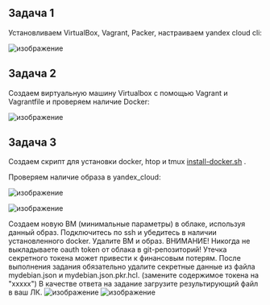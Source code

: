 ## Задача 1

Установливаем VirtualBox, Vagrant, Packer, настраиваем уandex cloud cli:

![изображение](https://github.com/user-attachments/assets/57bdf2a2-60d9-46ba-bd12-74841e237d5c)


## Задача 2

Создаем виртуальную машину Virtualbox с помощью Vagrant и Vagrantfile и проверяем наличие Docker:

![изображение](https://github.com/user-attachments/assets/f8def894-e616-452b-b813-e1672dfa5627)


## Задача 3

Создаем скрипт для установки docker, htop и tmux [install-docker.sh](https://github.com/oefrager/netology/edit/main/05-virt-02-iaac/linstall-docker.sh) .

Проверяем наличие образа в yandex_cloud:

![изображение](https://github.com/user-attachments/assets/a349bffb-eb0e-4ce4-8360-449dd3c66d7d)

![изображение](https://github.com/user-attachments/assets/183658bb-e0a2-485d-b744-deab62909003)


Создаем новую ВМ (минимальные параметры) в облаке, используя данный образ.
    Подключитесь по ssh и убедитесь в наличии установленного docker.
    Удалите ВМ и образ.
    ВНИМАНИЕ! Никогда не выкладываете oauth token от облака в git-репозиторий! Утечка секретного токена может привести к финансовым потерям. После выполнения задания обязательно удалите секретные данные из файла mydebian.json и mydebian.json.pkr.hcl. (замените содержимое токена на "ххххх")
    В качестве ответа на задание загрузите результирующий файл в ваш ЛК.
![изображение](https://github.com/user-attachments/assets/f3aabe03-f5ca-4c06-a508-0a4bf8e51bb8)
![изображение](https://github.com/user-attachments/assets/58b9213d-7bbf-496f-bf03-3bf6d15e5e31)
